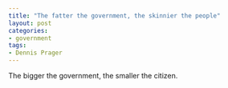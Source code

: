 ```yaml
---
title: "The fatter the government, the skinnier the people"
layout: post
categories:
- government
tags:
- Dennis Prager
---
```


The bigger the government, the smaller the citizen.